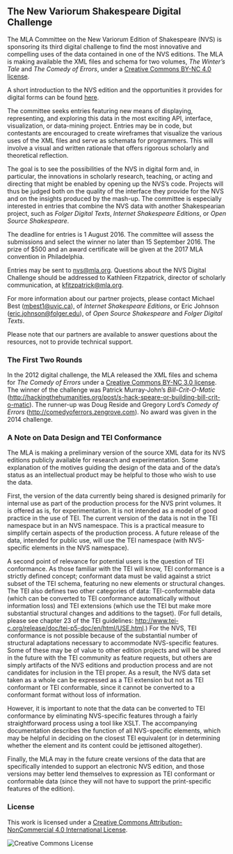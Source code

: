 ## The New Variorum Shakespeare Digital Challenge

The MLA Committee on the New Variorum Edition of Shakespeare (NVS) is sponsoring its third digital challenge to find the most innovative and compelling uses of the data contained in one of the NVS editions. The MLA is making available the XML files and schema for two volumes, _The Winter’s Tale_ and _The Comedy of Errors_, under a [Creative Commons BY-NC 4.0 license][cc-by-nc].

A short introduction to the NVS edition and the opportunities it provides for digital forms can be found [here][intro].

The committee seeks entries featuring new means of displaying, representing, and exploring this data in the most exciting API, interface, visualization, or data-mining project. Entries may be in code, but contestants are encouraged to create wireframes that visualize the various uses of the XML files and serve as schemata for programmers. This will involve a visual and written rationale that offers rigorous scholarly and theoretical reflection.

The goal is to see the possibilities of the NVS in digital form and, in particular, the innovations in scholarly research, teaching, or acting and directing that might be enabled by opening up the NVS’s code. Projects will thus be judged both on the quality of the interface they provide for the NVS and on the insights produced by the mash-up. The committee is especially interested in entries that combine the NVS data with another Shakespearian project, such as _Folger Digital Texts_, _Internet Shakespeare Editions_, or _Open Source Shakespeare_.

The deadline for entries is 1 August 2016. The committee will assess the submissions and select the winner no later than 15 September 2016. The prize of $500 and an award certificate will be given at the 2017 MLA convention in Philadelphia.

Entries may be sent to <nvs@mla.org>. Questions about the NVS Digital Challenge should be addressed to Kathleen Fitzpatrick, director of scholarly communication, at <kfitzpatrick@mla.org>.

For more information about our partner projects, please contact Michael Best (<mbest1@uvic.ca>), of _Internet Shakespeare Editions_, or Eric Johnson (<eric.johnson@folger.edu>), of _Open Source Shakespeare_ and _Folger Digital Texts_.

Please note that our partners are available to answer questions about the resources, not to provide technical support.

### The First Two Rounds

In the 2012 digital challenge, the MLA released the XML files and schema for _The Comedy of Errors_ under a [Creative Commons BY-NC 3.0 license][cc-by-nc]. The winner of the challenge was Patrick Murray-John’s _Bill-Crit-O-Matic_ (<http://hackingthehumanities.org/post/s-hack-speare-or-building-bill-crit-o-matic>). The runner-up was Doug Reside and Gregory Lord’s _Comedy of Errors_ (<http://comedyoferrors.zengrove.com>). No award was given in the 2014 challenge.

### A Note on Data Design and TEI Conformance

The MLA is making a preliminary version of the source XML data for its NVS editions publicly available for research and experimentation. Some explanation of the motives guiding the design of the data and of the data’s status as an intellectual product may be helpful to those who wish to use the data.

First, the version of the data currently being shared is designed primarily for internal use as part of the production process for the NVS print volumes. It is offered as is, for experimentation. It is not intended as a model of good practice in the use of TEI. The current version of the data is not in the TEI namespace but in an NVS namespace. This is a practical measure to simplify certain aspects of the production process. A future release of the data, intended for public use, will use the TEI namespace (with NVS-specific elements in the NVS namespace).

A second point of relevance for potential users is the question of TEI conformance. As those familiar with the TEI will know, TEI conformance is a strictly defined concept; conformant data must be valid against a strict subset of the TEI schema, featuring no new elements or structural changes. The TEI also defines two other categories of data: TEI-conformable data (which can be converted to TEI conformance automatically without information loss) and TEI extensions (which use the TEI but make more substantial structural changes and additions to the tagset). (For full details, please see chapter 23 of the TEI guidelines: <http://www.tei-c.org/release/doc/tei-p5-doc/en/html/USE.html>.) For the NVS, TEI conformance is not possible because of the substantial number of structural adaptations necessary to accommodate NVS-specific features. Some of these may be of value to other edition projects and will be shared in the future with the TEI community as feature requests, but others are simply artifacts of the NVS editions and production process and are not candidates for inclusion in the TEI proper. As a result, the NVS data set taken as a whole can be expressed as a TEI extension but not as TEI conformant or TEI conformable, since it cannot be converted to a conformant format without loss of information.

However, it is important to note that the data can be converted to TEI conformance by eliminating NVS-specific features through a fairly straightforward process using a tool like XSLT. The accompanying documentation describes the function of all NVS-specific elements, which may be helpful in deciding on the closest TEI equivalent (or in determining whether the element and its content could be jettisoned altogether).

Finally, the MLA may in the future create versions of the data that are specifically intended to support an electronic NVS edition, and those versions may better lend themselves to expression as TEI conformant or conformable data (since they will not have to support the print-specific features of the edition).

### License

This work is licensed under a [Creative Commons Attribution-NonCommercial 4.0 International License][cc-by-nc].

![Creative Commons License](http://i.creativecommons.org/l/by-nc/4.0/88x31.png)

[cc-by-nc]: http://creativecommons.org/licenses/by-nc/4.0/
[intro]: https://nvs.commons.mla.org/2015/09/24/short-intro-to-nvs/
